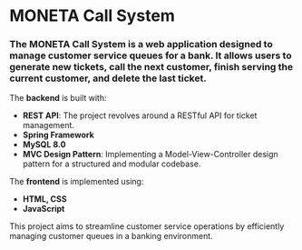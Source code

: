# MONETA Call System
### The MONETA Call System is a web application designed to manage customer service queues for a bank. It allows users to generate new tickets, call the next customer, finish serving the current customer, and delete the last ticket. 

The **backend** is built with:
- **REST API**: The project revolves around a RESTful API for ticket management.
- **Spring Framework**
- **MySQL 8.0**
- **MVC Design Pattern**: Implementing a Model-View-Controller design pattern for a structured and modular codebase.

The **frontend** is implemented using:
- **HTML, CSS**
- **JavaScript** 

This project aims to streamline customer service operations by efficiently managing customer queues in a banking environment.